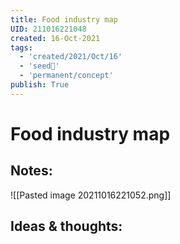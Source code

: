 ```yaml
---
title: Food industry map
UID: 211016221048
created: 16-Oct-2021
tags:
  - 'created/2021/Oct/16'
  - 'seed🥜'
  - 'permanent/concept'
publish: True
---
```

# Food industry map

## Notes:
![[Pasted image 20211016221052.png]]

## Ideas & thoughts:


